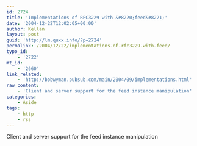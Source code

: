```yaml
---
id: 2724
title: 'Implementations of RFC3229 with &#8220;feed&#8221;'
date: '2004-12-22T12:02:05+00:00'
author: Kellan
layout: post
guid: 'http://lm.quxx.info/?p=2724'
permalink: /2004/12/22/implementations-of-rfc3229-with-feed/
typo_id:
    - '2722'
mt_id:
    - '2660'
link_related:
    - 'http://bobwyman.pubsub.com/main/2004/09/implementations.html'
raw_content:
    - 'Client and server support for the feed instance manipulation'
categories:
    - Aside
tags:
    - http
    - rss
---
```


Client and server support for the feed instance manipulation